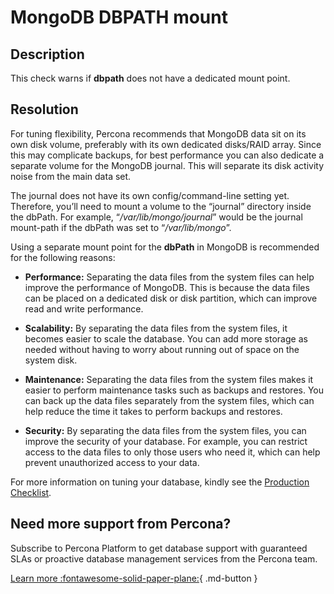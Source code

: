 # MongoDB DBPATH mount

## Description
This check warns if **dbpath** does not have a dedicated mount point.

## Resolution

For tuning flexibility, Percona recommends that MongoDB data sit on its own disk volume, preferably with its own dedicated disks/RAID array. Since this may complicate backups, for best performance you can also dedicate a separate volume for the MongoDB journal. This will separate its disk activity noise from the main data set. 

The journal does not have its own config/command-line setting yet. Therefore, you’ll need to mount a volume to the “journal” directory inside the dbPath. For example, “_/var/lib/mongo/journal_” would be the journal mount-path if the dbPath was set to “_/var/lib/mongo_”.

Using a separate mount point for the **dbPath** in MongoDB is recommended for the following reasons:

- **Performance:** Separating the data files from the system files can help improve the performance of MongoDB. This is because the data files can be placed on a dedicated disk or disk partition, which can improve read and write performance.

- **Scalability:** By separating the data files from the system files, it becomes easier to scale the database. You can add more storage as needed without having to worry about running out of space on the system disk.

- **Maintenance:** Separating the data files from the system files makes it easier to perform maintenance tasks such as backups and restores. You can back up the data files separately from the system files, which can help reduce the time it takes to perform backups and restores.

- **Security:** By separating the data files from the system files, you can improve the security of your database. For example, you can restrict access to the data files to only those users who need it, which can help prevent unauthorized access to your data. 

For more information on tuning your database, kindly see the [Production Checklist](https://www.mongodb.com/docs/manual/administration/production-checklist-operations/).


## Need more support from Percona?
Subscribe to Percona Platform to get database support with guaranteed SLAs or proactive database management services from the Percona team.

[Learn more :fontawesome-solid-paper-plane:](https://per.co.na/subscribe){ .md-button }
